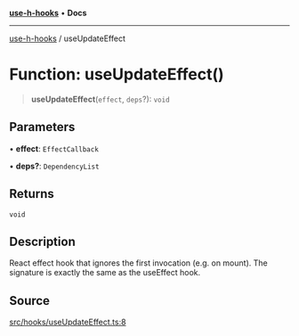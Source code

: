 [**use-h-hooks**](../README.md) • **Docs**

***

[use-h-hooks](../globals.md) / useUpdateEffect

# Function: useUpdateEffect()

> **useUpdateEffect**(`effect`, `deps`?): `void`

## Parameters

• **effect**: `EffectCallback`

• **deps?**: `DependencyList`

## Returns

`void`

## Description

React effect hook that ignores the first invocation (e.g. on mount). The signature is exactly the same as the useEffect hook.

## Source

[src/hooks/useUpdateEffect.ts:8](https://github.com/AhmadHddad/use-h-hooks/blob/daa6dd045ddcb2443f6d50fe7685055eb57611b7/src/hooks/useUpdateEffect.ts#L8)
